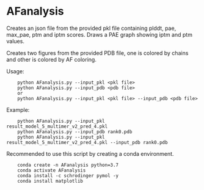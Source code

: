 # AFanalysis

Creates an json file from the provided pkl file containing plddt, pae, max_pae, ptm and iptm scores. Draws a PAE graph showing iptm and ptm values. 

Creates two figures from the provided PDB file, one is colored by chains and other is colored by AF coloring. 


Usage: 
```
	python AFanalysis.py --input_pkl <pkl file>
	python AFanalysis.py --input_pdb <pdb file>
	or 
	python AFanalysis.py --input_pkl <pkl file> --input_pdb <pdb file>
```
	
Example: 
```
	python AFanalysis.py --input_pkl result_model_5_multimer_v2_pred_4.pkl
	python AFanalysis.py --input_pdb rank0.pdb
	python AFanalysis.py --input_pkl result_model_5_multimer_v2_pred_4.pkl --input_pdb rank0.pdb
```

Recommended to use this script by creating a conda environment.
```
	conda create -n AFanalysis python=3.7
	conda activate AFanalysis
	conda install -c schrodinger pymol -y
	conda install matplotlib
```


